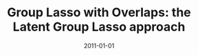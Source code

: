 ---
title: "Group Lasso with Overlaps: the Latent Group Lasso approach"
collection: publications
permalink: /publications/2011-01-01-Group-Lasso-with-Overlaps-the-Latent-Group-Lasso-approach
date: 2011-01-01
paperurl: 'https://doi.org/10.48550/arXiv.1110.0413'
citation: 'G.&nbsp;Obozinski, L.&nbsp;Jacob, &amp; J.-P. Vert.
Group lasso with overlaps: the latent group lasso approach.
Technical Report arXiv 1110.0413, 2011.'
---